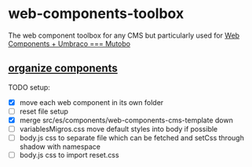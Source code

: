 # web-components-toolbox
The web component toolbox for any CMS but particularly used for [Web Components + Umbraco === Mutobo](http://mutobo.ch/)

## [organize components](https://wiki.migros.net/display/OCC/Web+Components+CMS+Template)

TODO setup:
- [x] move each web component in its own folder
- [ ] reset file setup
- [x] merge src/es/components/web-components-cms-template down
- [ ] variablesMigros.css move default styles into body if possible
- [ ] body.js css to separate file which can be fetched and setCss through shadow with namespace
- [ ] body.js css to import reset.css